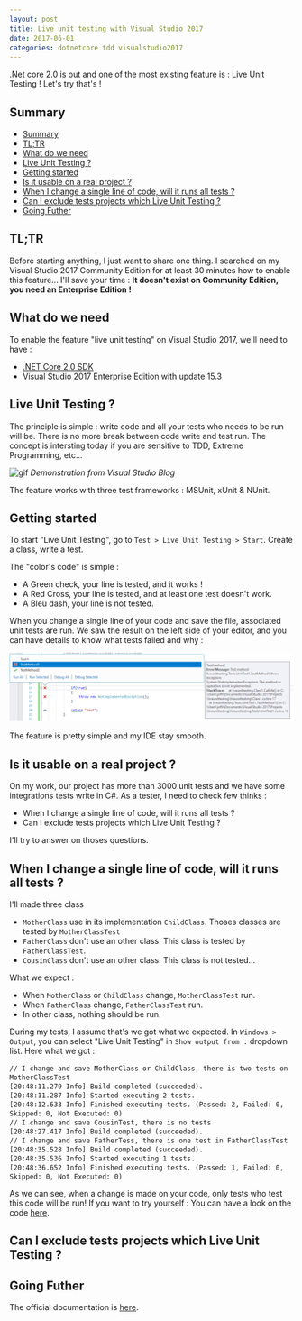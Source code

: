 ```yaml
---
layout: post
title: Live unit testing with Visual Studio 2017
date: 2017-06-01
categories: dotnetcore tdd visualstudio2017
---
```


.Net core 2.0 is out and one of the most existing feature is : Live Unit Testing ! Let's try that's ! 

## <a name='Summary'></a>Summary

<!-- vscode-markdown-toc -->
* [Summary](#Summary)
* [TL;TR](#TLTR)
* [What do we need](#Whatdoweneed)
* [Live Unit Testing ?](#LiveUnitTesting)
* [Getting started](#Gettingstarted)
* [Is it usable on a real project ?](#Isitusableonarealproject)
* [When I change a single line of code, will it runs all tests ?](#WhenIchangeasinglelineofcodewillitrunsalltests)
* [Can I exclude tests projects which Live Unit Testing ?](#CanIexcludetestsprojectswhichLiveUnitTesting)
* [Going Futher](#GoingFuther)

<!-- vscode-markdown-toc-config
	numbering=false
	autoSave=true
	/vscode-markdown-toc-config -->
<!-- /vscode-markdown-toc -->

## <a name='TLTR'></a>TL;TR

Before starting anything, I just want to share one thing. I searched on my Visual Studio 2017 Community Edition for at least 30 minutes how to enable this feature... I'll save your time : **It doesn't exist on Community Edition, you need an Enterprise Edition !**

## <a name='Whatdoweneed'></a>What do we need 

To enable the feature "live unit testing" on Visual Studio 2017, we'll need to have : 

* [.NET Core 2.0 SDK](https://www.microsoft.com/net/download/core)
* Visual Studio 2017 Enterprise Edition with update 15.3

## <a name='LiveUnitTesting'></a>Live Unit Testing ?

The principle is simple : write code and all your tests who needs to be run will be. There is no more break between code write and test run. The concept is intersting today if you are sensitive to TDD, Extreme Programming, etc... 

![gif](https://msdnshared.blob.core.windows.net/media/2017/08/NETCore-Live-Unit-Testing.gif)
_Demonstration from Visual Studio Blog_

The feature works with three test frameworks : MSUnit, xUnit & NUnit.

## <a name='Gettingstarted'></a>Getting started

To start "Live Unit Testing", go to ``Test > Live Unit Testing > Start``. Create a class, write a test. 

The "color's code" is simple : 
* A Green check, your line is tested, and it works ! 
* A Red Cross, your line is tested, and at least one test doesn't work.
* A Bleu dash, your line is not tested.

When you change a single line of your code and save the file, associated unit tests are run. We saw the result on the left side of your editor, and you can have details to know what tests failed and why : 

![Unit tests failed](/assets/images/blog/WIP/red-cross-details.png)

The feature is pretty simple and my IDE stay smooth.

## <a name='Isitusableonarealproject'></a>Is it usable on a real project ?

On my work, our project has more than 3000 unit tests and we have some integrations tests write in C#. As a tester, I need to check few thinks : 
* When I change a single line of code, will it runs all tests ?
* Can I exclude tests projects which Live Unit Testing ?

I'll try to answer on thoses questions.  

## <a name='WhenIchangeasinglelineofcodewillitrunsalltests'></a>When I change a single line of code, will it runs all tests ?

I'll made three class
* `MotherClass` use in its implementation `ChildClass`. Thoses classes are tested by `MotherClassTest`
* `FatherClass` don't use an other class. This class is tested by `FatherClassTest`.
* `CousinClass` don't use an other class. This class is not tested... 

What we expect : 
* When `MotherClass` or `ChildClass` change, `MotherClassTest` run.
* When `FatherClass` change, `FatherClassTest` run. 
* In other class, nothing should be run.

During my tests, I assume that's we got what we expected. In `Windows > Output`, you can select "Live Unit Testing" in `Show output from :` dropdown list. Here what we got : 

```
// I change and save MotherClass or ChildClass, there is two tests on MotherClassTest
[20:48:11.279 Info] Build completed (succeeded).
[20:48:11.287 Info] Started executing 2 tests.
[20:48:12.633 Info] Finished executing tests. (Passed: 2, Failed: 0, Skipped: 0, Not Executed: 0)
// I change and save CousinTest, there is no tests
[20:48:27.417 Info] Build completed (succeeded).
// I change and save FatherTess, there is one test in FatherClassTest
[20:48:35.528 Info] Build completed (succeeded).
[20:48:35.536 Info] Started executing 1 tests.
[20:48:36.652 Info] Finished executing tests. (Passed: 1, Failed: 0, Skipped: 0, Not Executed: 0)
```

As we can see, when a change is made on your code, only tests who test this code will be run! If you want to try yourself : You can have a look on the code [here](WIP).

## <a name='CanIexcludetestsprojectswhichLiveUnitTesting'></a>Can I exclude tests projects which Live Unit Testing ?

## <a name='GoingFuther'></a>Going Futher

The official documentation is [here](https://docs.microsoft.com/en-us/visualstudio/test/live-unit-testing).